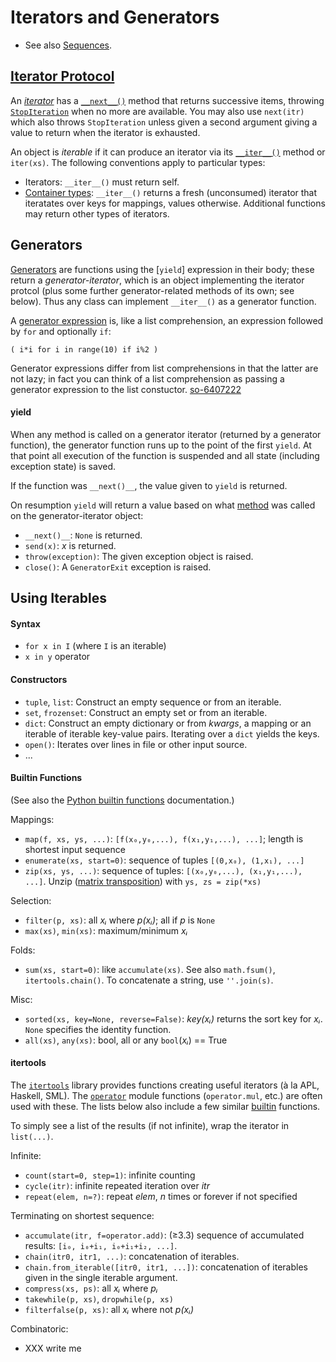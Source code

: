 Iterators and Generators
========================

* See also [Sequences](sequence.md).

[Iterator Protocol]
-------------------

An _[iterator]_ has a [`__next__()`] method that returns successive
items, throwing [`StopIteration`] when no more are available. You may
also use `next(itr)` which also throws `StopIteration` unless given a
second argument giving a value to return when the iterator is exhausted.

An object is _iterable_ if it can produce an iterator via its
[`__iter__()`] method or `iter(xs)`. The following conventions apply
to particular types:

* Iterators: `__iter__()` must return self.
* [Container types]: `__iter__()` returns a fresh (unconsumed) iterator
  that iteratates over keys for mappings, values otherwise. Additional
  functions may return other types of iterators.


Generators
----------

[Generators] are functions using the [`yield`] expression in their
body; these return a _generator-iterator_, which is an object
implementing the iterator protcol (plus some further generator-related
methods of its own; see below). Thus any class can implement
`__iter__()` as a generator function.

A [generator expression] is, like a list comprehension, an expression
followed by `for` and optionally `if`:

    ( i*i for i in range(10) if i%2 )

Generator expressions differ from list comprehensions in that the latter
are not lazy; in fact you can think of a list comprehension as passing
a generator expression to the list constuctor. [so-6407222]

#### yield

When any method is called on a generator iterator (returned by a
generator function), the generator function runs up to the point of
the first `yield`. At that point all execution of the function is
suspended and all state (including exception state) is saved.

If the function was `__next()__`, the value given to `yield` is
returned.

On resumption `yield` will return a value based on what
[method][gi-methods] was called on the generator-iterator object:

* `__next()__`: `None` is returned.
* `send(x)`: _x_ is returned.
* `throw(exception)`: The given exception object is raised.
* `close()`: A `GeneratorExit` exception is raised.

[gi-methods]: https://docs.python.org/3/reference/expressions.html#generator-iterator-methods


Using Iterables
---------------

#### Syntax

* `for x in I` (where `I` is an iterable)
* `x in y` operator

#### Constructors

* `tuple`, `list`: Construct an empty sequence or from an iterable.
* `set`, `frozenset`: Construct an empty set or from an iterable.
* `dict`: Construct an empty dictionary or from _kwargs_, a mapping or
  an iterable of iterable key-value pairs. Iterating over a `dict`
  yields the keys.
* `open()`: Iterates over lines in file or other input source.
* ...

#### Builtin Functions

(See also the [Python builtin functions][builtin] documentation.)

Mappings:
* `map(f, xs, ys, ...)`: `[f(x₀,y₀,...), f(x₁,y₁,...), ...]`;
  length is shortest input sequence
* `enumerate(xs, start=0)`: sequence of tuples `[(0,x₀), (1,x₁), ...]`
* `zip(xs, ys, ...)`: sequence of tuples: `[(x₀,y₀,...), (x₁,y₁,...), ...]`.
  Unzip ([matrix transposition]) with `ys, zs = zip(*xs)`

Selection:
* `filter(p, xs)`: all _xᵢ_ where _p(xᵢ)_; all if _p_ is `None`
* `max(xs)`, `min(xs)`: maximum/minimum _xᵢ_

Folds:
* `sum(xs, start=0)`: like `accumulate(xs)`. See also `math.fsum()`,
  `itertools.chain()`. To concatenate a string, use `''.join(s)`.

Misc:
* `sorted(xs, key=None, reverse=False)`:
  _key(xᵢ)_ returns the sort key for _xᵢ_.
  `None` specifies the identity function.
* `all(xs)`, `any(xs)`: bool, all or any `bool`(_xᵢ_) == True

#### itertools

The [`itertools`] library provides functions creating useful iterators
(à la APL, Haskell, SML). The [`operator`] module functions
(`operator.mul`, etc.) are often used with these. The lists below also
include a few similar [builtin] functions.

To simply see a list of the results (if not infinite), wrap the
iterator in `list(...)`.

Infinite:
* `count(start=0, step=1)`: infinite counting
* `cycle(itr)`: infinite repeated iteration over _itr_
* `repeat(elem, n=?)`: repeat _elem_, _n_ times or forever if not specified

Terminating on shortest sequence:
* `accumulate(itr, f=operator.add)`: (≥3.3) sequence of accumulated
  results: `[i₀, i₀+i₁, i₀+i₁+i₂, ...]`.
* `chain(itr0, itr1, ...)`: concatenation of iterables.
* `chain.from_iterable([itr0, itr1, ...])`: concatenation of iterables
  given in the single iterable argument.
* `compress(xs, ps)`: all _xᵢ_ where _pᵢ_
* `takewhile(p, xs)`, `dropwhile(p, xs)`
* `filterfalse(p, xs)`: all _xᵢ_ where not _p(xᵢ)_

Combinatoric:
* XXX write me


[`StopIteration`]: https://docs.python.org/3/library/exceptions.html#StopIteration
[`__iter__()`]: https://docs.python.org/3/reference/datamodel.html#object.__iter__
[`__next__()`]: https://docs.python.org/3/library/stdtypes.html#iterator.__next__
[`itertools`]: https://docs.python.org/3/library/itertools.html
[`operator`]: https://docs.python.org/3/library/operator.html#module-operator
[builtin]: https://docs.python.org/3/library/functions.html
[container types]: https://docs.python.org/3/reference/datamodel.html#emulating-container-types
[generator expression]: https://docs.python.org/3/glossary.html#term-generator-expression
[generators]: https://docs.python.org/3/glossary.html#term-generator
[iterator protocol]: https://docs.python.org/3/library/stdtypes.html#typeiter
[iterator]: https://docs.python.org/3/glossary.html#term-iterator
[matrix transposition]: https://en.wikipedia.org/wiki/Transpose
[so-6407222]: https://stackoverflow.com/a/6407222/107294
